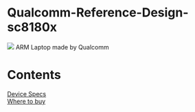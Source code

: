 # Qualcomm-Reference-Design-sc8180x

<img src="https://github.com/daviiid99/Qualcomm-Reference-Design-sc8180x/blob/main/Laptop.jpg">
ARM Laptop made by Qualcomm

# Contents
<a href="https://github.com/daviiid99/Qualcomm-Reference-Design-sc8180x/wiki/Qualcomm-Reference-Design-sc8180x-(Specs)">Device Specs</a><br/>
<a href="https://m.intl.taobao.com/detail/detail.html?id=610049938021&spm=a21wu.10013511.7.1">Where to buy</a>

